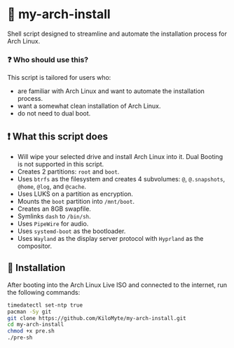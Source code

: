 # 🐧 my-arch-install

Shell script designed to streamline and automate the installation process for Arch Linux.

### ❓ Who should use this?

This script is tailored for users who:

- are familiar with Arch Linux and want to automate the installation process.
- want a somewhat clean installation of Arch Linux.
- do not need to dual boot.

## ❗ What this script does

- Will wipe your selected drive and install Arch Linux into it. Dual Booting is not supported in this script.
- Creates 2 partitions: `root` and `boot`.
- Uses `btrfs` as the filesystem and creates 4 subvolumes: `@`, `@.snapshots`, `@home`, `@log`, and `@cache`.
- Uses LUKS on a partition as encryption.
- Mounts the `boot` partition into `/mnt/boot`.
- Creates an 8GB swapfile.
- Symlinks `dash` to `/bin/sh`.
- Uses `PipeWire` for audio.
- Uses `systemd-boot` as the bootloader.
- Uses `Wayland` as the display server protocol with `Hyprland` as the compositor.

## 🚀 Installation

After booting into the Arch Linux Live ISO and connected to the internet, run the following commands:

```sh
timedatectl set-ntp true
pacman -Sy git
git clone https://github.com/KiloMyte/my-arch-install.git
cd my-arch-install
chmod +x pre.sh
./pre-sh
```
